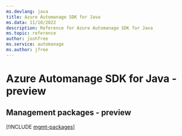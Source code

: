 ```yaml
---
ms.devlang: java
title: Azure Automanage SDK for Java
ms.data: 11/10/2022
description: Reference for Azure Automanage SDK for Java
ms.topic: reference
author: joshfree
ms.service: automanage
ms.author: jfree
---
```

# Azure Automanage SDK for Java - preview

## Management packages - preview
[!INCLUDE [mgmt-packages](automanage-mgmt-index.md)]